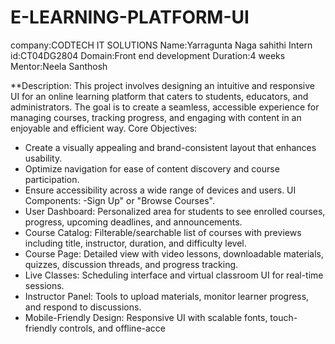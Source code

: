 # E-LEARNING-PLATFORM-UI
company:CODTECH IT SOLUTIONS
Name:Yarragunta Naga sahithi
Intern id:CT04DG2804
Domain:Front end development
Duration:4 weeks
Mentor:Neela Santhosh

**Description:
This project involves designing an intuitive and responsive UI for an online learning platform that caters to students, educators, and administrators. The goal is to create a seamless, accessible experience for managing courses, tracking progress, and engaging with content in an enjoyable and efficient way.
Core Objectives:
- Create a visually appealing and brand-consistent layout that enhances usability.
- Optimize navigation for ease of content discovery and course participation.
- Ensure accessibility across a wide range of devices and users.
UI Components:
-Sign Up" or "Browse Courses".
- User Dashboard: Personalized area for students to see enrolled courses, progress, upcoming deadlines, and announcements.
- Course Catalog: Filterable/searchable list of courses with previews including title, instructor, duration, and difficulty level.
- Course Page: Detailed view with video lessons, downloadable materials, quizzes, discussion threads, and progress tracking.
- Live Classes: Scheduling interface and virtual classroom UI for real-time sessions.
- Instructor Panel: Tools to upload materials, monitor learner progress, and respond to discussions.
- Mobile-Friendly Design: Responsive UI with scalable fonts, touch-friendly controls, and offline-acce
